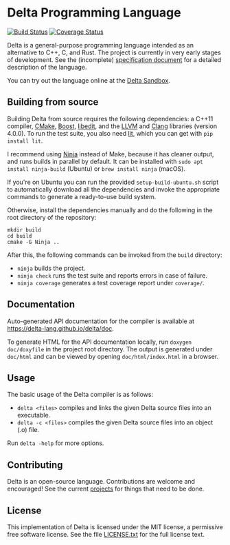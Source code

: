 # Delta Programming Language

[![Build Status](https://travis-ci.org/delta-lang/delta.svg?branch=master)](https://travis-ci.org/delta-lang/delta)
[![Coverage Status](https://coveralls.io/repos/github/delta-lang/delta/badge.svg?branch=master)](https://coveralls.io/github/delta-lang/delta?branch=master)

Delta is a general-purpose programming language intended as an alternative to
C++, C, and Rust. The project is currently in very early stages of development.
See the (incomplete) [specification document](doc/spec.md) for a detailed
description of the language.

You can try out the language online at the [Delta Sandbox](https://delta-lang.github.io/delta-sandbox).

## Building from source

Building Delta from source requires the following dependencies:
a C++11 compiler, [CMake](https://cmake.org), [Boost](http://www.boost.org),
[libedit](http://thrysoee.dk/editline/), and the [LLVM](http://llvm.org) and
[Clang](http://clang.llvm.org) libraries (version 4.0.0). To run the test suite,
you also need [lit](http://llvm.org/docs/CommandGuide/lit.html), which you can
get with `pip install lit`.

I recommend using [Ninja](https://ninja-build.org/) instead of Make, because it
has cleaner output, and runs builds in parallel by default. It can be installed
with `sudo apt install ninja-build` (Ubuntu) or `brew install ninja` (macOS).

If you're on Ubuntu you can run the provided `setup-build-ubuntu.sh` script to
automatically download all the dependencies and invoke the appropriate commands
to generate a ready-to-use build system.

Otherwise, install the dependencies manually and do the following in the root
directory of the repository:

    mkdir build
    cd build
    cmake -G Ninja ..

After this, the following commands can be invoked from the `build` directory:

- `ninja` builds the project.
- `ninja check` runs the test suite and reports errors in case of failure.
- `ninja coverage` generates a test coverage report under `coverage/`.

## Documentation

Auto-generated API documentation for the compiler is available at https://delta-lang.github.io/delta/doc.

To generate HTML for the API documentation locally, run `doxygen doc/doxyfile`
in the project root directory. The output is generated under `doc/html` and can be
viewed by opening `doc/html/index.html` in a browser.

## Usage

The basic usage of the Delta compiler is as follows:

- `delta <files>` compiles and links the given Delta source files into an executable.
- `delta -c <files>` compiles the given Delta source files into an object (.o) file.

Run `delta -help` for more options.

## Contributing

Delta is an open-source language. Contributions are welcome and encouraged! See the
current [projects](https://github.com/delta-lang/delta/projects) for things that
need to be done.

## License

This implementation of Delta is licensed under the MIT license, a permissive
free software license. See the file [LICENSE.txt](LICENSE.txt) for the full
license text.
